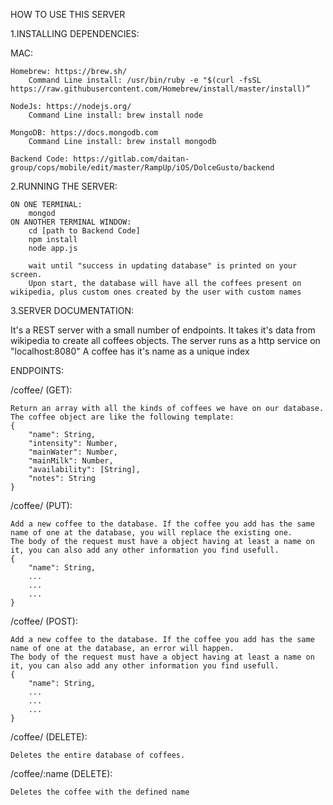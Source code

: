 HOW TO USE THIS SERVER

1.INSTALLING DEPENDENCIES:

MAC:  

    Homebrew: https://brew.sh/
        Command Line install: /usr/bin/ruby -e "$(curl -fsSL https://raw.githubusercontent.com/Homebrew/install/master/install)”
        
    NodeJs: https://nodejs.org/
        Command Line install: brew install node

    MongoDB: https://docs.mongodb.com
        Command Line install: brew install mongodb

    Backend Code: https://gitlab.com/daitan-group/cops/mobile/edit/master/RampUp/iOS/DolceGusto/backend
    
2.RUNNING THE SERVER:

    ON ONE TERMINAL:
        mongod
    ON ANOTHER TERMINAL WINDOW:
        cd [path to Backend Code]
        npm install
        node app.js
        
        wait until "success in updating database" is printed on your screen.
        Upon start, the database will have all the coffees present on wikipedia, plus custom ones created by the user with custom names
        
3.SERVER DOCUMENTATION: 

It's a REST server with a small number of endpoints. It takes it's data from wikipedia to create all coffees objects.
The server runs as a http service on "localhost:8080"
A coffee has it's name as a unique index

ENDPOINTS:

/coffee/ (GET):

    Return an array with all the kinds of coffees we have on our database.
    The coffee object are like the following template:
    {
        "name": String,
        "intensity": Number,
        "mainWater": Number,
        "mainMilk": Number,
        "availability": [String],
        "notes": String
    }
    
/coffee/ (PUT):

    Add a new coffee to the database. If the coffee you add has the same name of one at the database, you will replace the existing one.
    The body of the request must have a object having at least a name on it, you can also add any other information you find usefull.
    {
        "name": String,
        ...
        ...
        ...
    }
    
/coffee/ (POST):

    Add a new coffee to the database. If the coffee you add has the same name of one at the database, an error will happen.
    The body of the request must have a object having at least a name on it, you can also add any other information you find usefull.
    {
        "name": String,
        ...
        ...
        ...
    }
    
    
/coffee/ (DELETE):

    Deletes the entire database of coffees.
    

/coffee/:name (DELETE):

    Deletes the coffee with the defined name